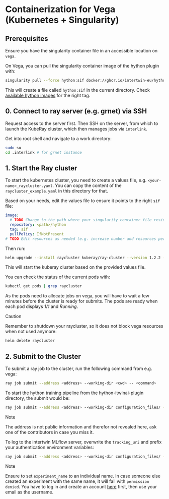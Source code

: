 # Containerization for Vega (Kubernetes + Singularity)

## Prerequisites

Ensure you have the singularity container file in an accessible location on `vega`.

On Vega, you can pull the singularity container image of the hython plugin with:

```bash
singularity pull --force hython:sif docker://ghcr.io/intertwin-eu/hython-itwinai-plugin:<tag>
```

This will create a file called `hython:sif` in the current directory.
Check
[available hython images](https://github.com/interTwin-eu/hython-itwinai-plugin/pkgs/container/hython-itwinai-plugin)
for the right tag.

## 0. Connect to ray server (e.g. grnet) via SSH

Request access to the server first.
Then SSH on the server, from which to launch the KubeRay cluster, which then manages
jobs via `interlink`.

Get into root shell and navigate to a work directory:

```bash
sudo su
cd .interlink # for grnet instance
```

## 1. Start the Ray cluster

To start the kubernetes cluster, you need to create a values file, e.g. `<your-name>_raycluster.yaml`.
You can copy the content of the `raycluster_example.yaml` in this directory for that.

Based on your needs, edit the values file to ensure it points to the right `sif` file:

```yaml
image:
  # TODO Change to the path where your singularity container file resides. (example is for file named hython:sif)
  repository: <path>/hython
  tag: sif
  pullPolicy: IfNotPresent
# TODO Edit resources as needed (e.g. increase number and resources per head/worker pod)
```

Then run:

```bash
helm upgrade --install raycluster kuberay/ray-cluster --version 1.2.2 --values <your-name>_raycluster.yaml
```

This will start the kuberay cluster based on the provided values file.

You can check the status of the current pods with:

```bash
kubectl get pods | grep raycluster
```

As the pods need to allocate jobs on vega, you will have to wait a few minutes before the cluster is ready for submits.
The pods are ready when each pod displays _1/1_ and _Running_.

> [!CAUTION]
> Remember to shutdown your raycluster, so it does not block vega resources when not used anymore:

```bash
helm delete raycluster
```

## 2. Submit to the Cluster

To submit a ray job to the cluster, run the following command from e.g. vega:

```bash
ray job submit --address <address> --working-dir <cwd> -- <command>
```

To start the hython training pipeline from the hython-itwinai-plugin directory, the submit would be:

```bash
ray job submit --address <address> --working-dir configuration_files/ -- itwinai exec-pipeline --config-name <config-name>
```

> [!NOTE]
> The address is not public information and therefor not revealed here, ask one of the contributors in case you miss it.

To log to the intertwin MLflow server, overwrite the `tracking_uri` and prefix your authentication environment variables:

```bash
ray job submit --address <address> --working-dir configuration_files/ -- MLFLOW_TRACKING_USERNAME= MLFLOW_TRACKING_USERNAME= itwinai exec-pipeline --config-name <config-name> tracking_uri=http://mlflow.intertwin.fedcloud.eu/
```

> [!NOTE]
> Ensure to set `experiment_name` to an individual name. In case someone else created an experiment with the same name, it will fail with `permission denied`.
> You have to log in and create an account [here](http://mlflow.intertwin.fedcloud.eu/) first, then use your email as the username.
